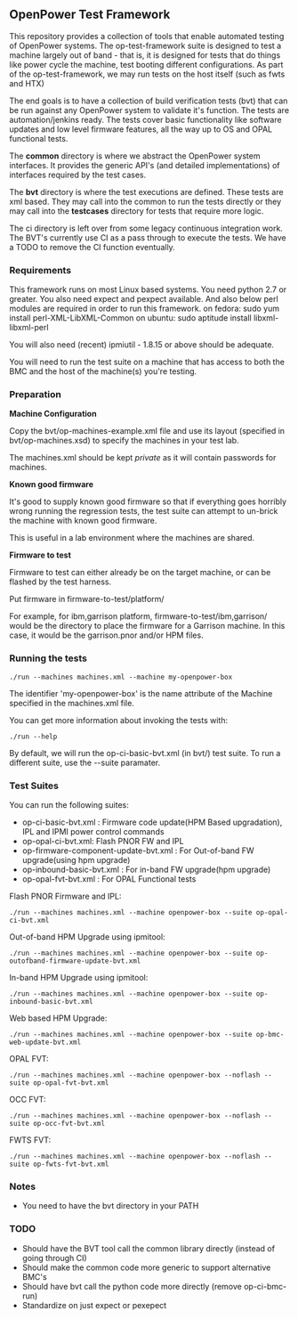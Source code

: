## OpenPower Test Framework ##

This repository provides a collection of tools that enable automated testing of
OpenPower systems. The op-test-framework suite is designed to test a machine
largely out of band - that is, it is designed for tests that do things like
power cycle the machine, test booting different configurations. As part of
the op-test-framework, we may run tests on the host itself (such as fwts
and HTX)

The end goals is to have a collection of build verification tests (bvt) that can be run against any OpenPower system to validate it's function.  The tests are automation/jenkins ready. The tests cover basic functionality like software updates and low level firmware features, all the way up to OS and OPAL functional tests.  

The **common** directory is where we abstract the OpenPower system interfaces.  It provides the generic API's (and detailed implementations) of interfaces required by the test cases.

The **bvt** directory is where the test executions are defined.  These tests are xml based.  They may call into the common to run the tests directly or they may call into the **testcases** directory for tests that require more logic.

The ci directory is left over from some legacy continuous integration work.  The BVT's currently use CI as a pass through to execute the tests.  We have a TODO to remove the CI function eventually.

### Requirements ###

This framework runs on most Linux based systems.  You need python 2.7 or greater.
You also need expect and pexpect available.
And also below perl modules are required in order to run this framework.
on fedora: sudo yum install perl-XML-LibXML-Common
on ubuntu: sudo aptitude install libxml-libxml-perl

You will also need (recent) ipmiutil - 1.8.15 or above should be adequate.

You will need to run the test suite on a machine that has access to both
the BMC and the host of the machine(s) you're testing.

### Preparation ###

**Machine Configuration**

Copy the bvt/op-machines-example.xml file and use its layout (specified
in bvt/op-machines.xsd) to specify the machines in your test lab.

The machines.xml should be kept *private* as it will contain passwords
for machines.

**Known good firmware**

It's good to supply known good firmware so that if everything goes horribly
wrong running the regression tests, the test suite can attempt to un-brick
the machine with known good firmware.

This is useful in a lab environment where the machines are shared.

**Firmware to test**

Firmware to test can either already be on the target machine, or can be
flashed by the test harness.

Put firmware in firmware-to-test/platform/

For example, for ibm,garrison platform, firmware-to-test/ibm,garrison/ would
be the directory to place the firmware for a Garrison machine. In this case,
it would be the garrison.pnor and/or HPM files.

### Running the tests ###

    ./run --machines machines.xml --machine my-openpower-box

The identifier 'my-openpower-box' is the name attribute of the Machine
specified in the machines.xml file.

You can get more information about invoking the tests with:

    ./run --help

By default, we will run the op-ci-basic-bvt.xml (in bvt/) test suite.
To run a different suite, use the --suite paramater.

### Test Suites ###

You can run the following suites:

* op-ci-basic-bvt.xml : Firmware code update(HPM Based upgradation), IPL and IPMI power control commands
* op-opal-ci-bvt.xml:  Flash PNOR FW and IPL
* op-firmware-component-update-bvt.xml : For Out-of-band FW upgrade(using hpm upgrade)
* op-inbound-basic-bvt.xml :  For in-band FW upgrade(hpm upgrade)
* op-opal-fvt-bvt.xml : For OPAL Functional tests

Flash PNOR Firmware and IPL:

	./run --machines machines.xml --machine openpower-box --suite op-opal-ci-bvt.xml

Out-of-band HPM Upgrade using ipmitool:

	./run --machines machines.xml --machine openpower-box --suite op-outofband-firmware-update-bvt.xml

In-band HPM Upgrade using ipmitool:

	./run --machines machines.xml --machine openpower-box --suite op-inbound-basic-bvt.xml

Web based HPM Upgrade:

	./run --machines machines.xml --machine openpower-box --suite op-bmc-web-update-bvt.xml

OPAL FVT:

	./run --machines machines.xml --machine openpower-box --noflash --suite op-opal-fvt-bvt.xml

OCC FVT:

	./run --machines machines.xml --machine openpower-box --noflash --suite op-occ-fvt-bvt.xml

FWTS FVT:

	./run --machines machines.xml --machine openpower-box --noflash --suite op-fwts-fvt-bvt.xml

### Notes ###

- You need to have the bvt directory in your PATH


### TODO ###

- Should have the BVT tool call the common library directly (instead of going through CI)
- Should make the common code more generic to support alternative BMC's
- Should have bvt call the python code more directly (remove op-ci-bmc-run)
- Standardize on just expect or pexepect
